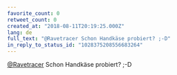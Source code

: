 ```yaml
---
favorite_count: 0
retweet_count: 0
created_at: "2018-08-11T20:19:25.000Z"
lang: de
full_text: "@Ravetracer Schon Handkäse probiert? ;-D"
in_reply_to_status_id: "1028375208556683264"
---
```


[@Ravetracer](https://twitter.com/Ravetracer) Schon Handkäse probiert? ;-D
